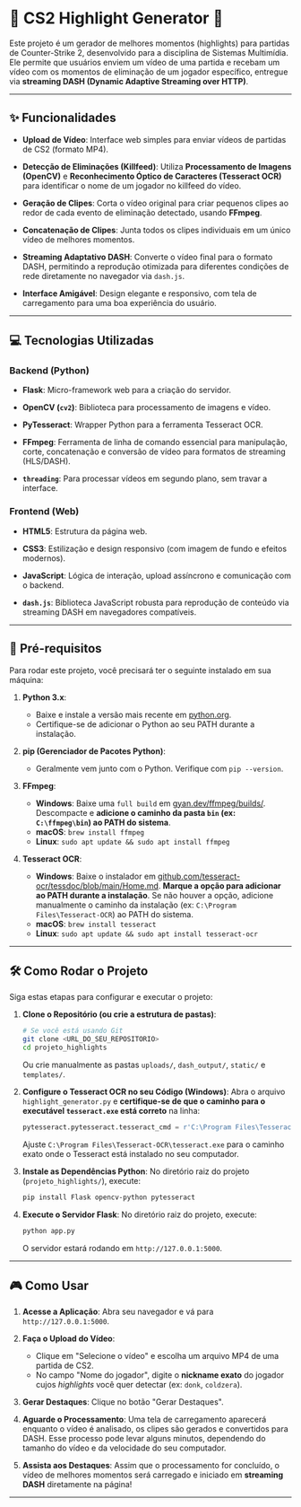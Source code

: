 # 🎥 CS2 Highlight Generator 🚀

Este projeto é um gerador de melhores momentos (highlights) para partidas de Counter-Strike 2, desenvolvido para a disciplina de Sistemas Multimídia. Ele permite que usuários enviem um vídeo de uma partida e recebam um vídeo com os momentos de eliminação de um jogador específico, entregue via **streaming DASH (Dynamic Adaptive Streaming over HTTP)**.

---

## ✨ Funcionalidades

* **Upload de Vídeo**: Interface web simples para enviar vídeos de partidas de CS2 (formato MP4).

* **Detecção de Eliminações (Killfeed)**: Utiliza **Processamento de Imagens (OpenCV)** e **Reconhecimento Óptico de Caracteres (Tesseract OCR)** para identificar o nome de um jogador no killfeed do vídeo.

* **Geração de Clipes**: Corta o vídeo original para criar pequenos clipes ao redor de cada evento de eliminação detectado, usando **FFmpeg**.

* **Concatenação de Clipes**: Junta todos os clipes individuais em um único vídeo de melhores momentos.

* **Streaming Adaptativo DASH**: Converte o vídeo final para o formato DASH, permitindo a reprodução otimizada para diferentes condições de rede diretamente no navegador via `dash.js`.

* **Interface Amigável**: Design elegante e responsivo, com tela de carregamento para uma boa experiência do usuário.

---

## 💻 Tecnologias Utilizadas

### Backend (Python)

* **Flask**: Micro-framework web para a criação do servidor.

* **OpenCV (`cv2`)**: Biblioteca para processamento de imagens e vídeo.

* **PyTesseract**: Wrapper Python para a ferramenta Tesseract OCR.

* **FFmpeg**: Ferramenta de linha de comando essencial para manipulação, corte, concatenação e conversão de vídeo para formatos de streaming (HLS/DASH).

* **`threading`**: Para processar vídeos em segundo plano, sem travar a interface.

### Frontend (Web)

* **HTML5**: Estrutura da página web.

* **CSS3**: Estilização e design responsivo (com imagem de fundo e efeitos modernos).

* **JavaScript**: Lógica de interação, upload assíncrono e comunicação com o backend.

* **`dash.js`**: Biblioteca JavaScript robusta para reprodução de conteúdo via streaming DASH em navegadores compatíveis.

---

## 🚀 Pré-requisitos

Para rodar este projeto, você precisará ter o seguinte instalado em sua máquina:

1.  **Python 3.x**:
    * Baixe e instale a versão mais recente em [python.org](https://www.python.org/downloads/).
    * Certifique-se de adicionar o Python ao seu PATH durante a instalação.

2.  **pip (Gerenciador de Pacotes Python)**:
    * Geralmente vem junto com o Python. Verifique com `pip --version`.

3.  **FFmpeg**:
    * **Windows**: Baixe uma `full build` em [gyan.dev/ffmpeg/builds/](https://www.gyan.dev/ffmpeg/builds/ffmpeg-git-full.7z). Descompacte e **adicione o caminho da pasta `bin` (ex: `C:\ffmpeg\bin`) ao PATH do sistema**.
    * **macOS**: `brew install ffmpeg`
    * **Linux**: `sudo apt update && sudo apt install ffmpeg`

4.  **Tesseract OCR**:
    * **Windows**: Baixe o instalador em [github.com/tesseract-ocr/tessdoc/blob/main/Home.md](https://github.com/tesseract-ocr/tessdoc/blob/main/Home.md). **Marque a opção para adicionar ao PATH durante a instalação**. Se não houver a opção, adicione manualmente o caminho da instalação (ex: `C:\Program Files\Tesseract-OCR`) ao PATH do sistema.
    * **macOS**: `brew install tesseract`
    * **Linux**: `sudo apt update && sudo apt install tesseract-ocr`

---

## 🛠️ Como Rodar o Projeto

Siga estas etapas para configurar e executar o projeto:

1.  **Clone o Repositório (ou crie a estrutura de pastas)**:
    ```bash
    # Se você está usando Git
    git clone <URL_DO_SEU_REPOSITORIO>
    cd projeto_highlights
    ```
    Ou crie manualmente as pastas `uploads/`, `dash_output/`, `static/` e `templates/`.

2.  **Configure o Tesseract OCR no seu Código (Windows)**:
    Abra o arquivo `highlight_generator.py` e **certifique-se de que o caminho para o executável `tesseract.exe` está correto** na linha:
    ```python
    pytesseract.pytesseract.tesseract_cmd = r'C:\Program Files\Tesseract-OCR\tesseract.exe'
    ```
    Ajuste `C:\Program Files\Tesseract-OCR\tesseract.exe` para o caminho exato onde o Tesseract está instalado no seu computador.

3.  **Instale as Dependências Python**:
    No diretório raiz do projeto (`projeto_highlights/`), execute:
    ```bash
    pip install Flask opencv-python pytesseract
    ```

4.  **Execute o Servidor Flask**:
    No diretório raiz do projeto, execute:
    ```bash
    python app.py
    ```
    O servidor estará rodando em `http://127.0.0.1:5000`.

---

## 🎮 Como Usar

1.  **Acesse a Aplicação**: Abra seu navegador e vá para `http://127.0.0.1:5000`.

2.  **Faça o Upload do Vídeo**:
    * Clique em "Selecione o vídeo" e escolha um arquivo MP4 de uma partida de CS2.
    * No campo "Nome do jogador", digite o **nickname exato** do jogador cujos *highlights* você quer detectar (ex: `donk`, `coldzera`).

3.  **Gerar Destaques**: Clique no botão "Gerar Destaques".

4.  **Aguarde o Processamento**: Uma tela de carregamento aparecerá enquanto o vídeo é analisado, os clipes são gerados e convertidos para DASH. Esse processo pode levar alguns minutos, dependendo do tamanho do vídeo e da velocidade do seu computador.

5.  **Assista aos Destaques**: Assim que o processamento for concluído, o vídeo de melhores momentos será carregado e iniciado em **streaming DASH** diretamente na página!

---